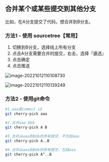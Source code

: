 ## 合并某个或某些提交到其他分支

比如，在A分支提交了代码，想合并到B分支。

### 方法1 - 使用 sourcetree【常用】

1. 切换到B分支，选择线上所有分支
2. 点击A分支需要合并的提交，右击，选择『遴选』
3. 点击确定
4. 点击推送

![image-20221012110108730](https://iyesblogimg.oss-cn-chengdu.aliyuncs.com/img01/image-20221012110108730.png)

![image-20221012110139249](https://iyesblogimg.oss-cn-chengdu.aliyuncs.com/img01/image-20221012110139249.png)

### 方法2 - 使用git命令

```sh
#1.aaa是commit id
git cherry-pick aaa 

#2.合并aaa bbb
git cherry-pick A B 

#3.合并从aaa到bbb的所有提交，不包括aaa
git cherry-pick A..B 

#4.合并从aaa到bbb的所有提交，包括aaa
git cherry-pick A^..B
```





















